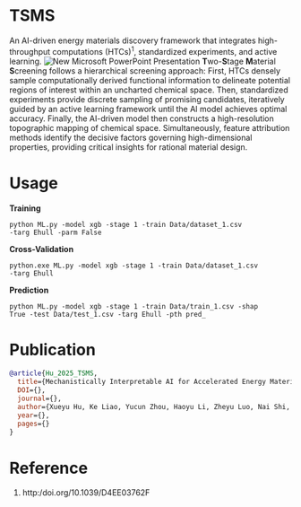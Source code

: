 # TSMS
An AI-driven energy materials discovery framework that integrates high-throughput computations (HTCs)<sup>1</sup>, standardized experiments, and active learning.
![New Microsoft PowerPoint Presentation](https://github.com/user-attachments/assets/818488df-3296-4768-be34-ec5d20106352)
**T**wo-**S**tage **M**aterial **S**creening follows a hierarchical screening approach: First, HTCs densely sample computationally derived functional information to delineate potential regions of interest within an uncharted chemical space. Then, standardized experiments provide discrete sampling of promising candidates, iteratively guided by an active learning framework until the AI model achieves optimal accuracy. Finally, the AI-driven model then constructs a high-resolution topographic mapping of chemical space. Simultaneously, feature attribution methods identify the decisive factors governing high-dimensional properties, providing critical insights for rational material design.

# Usage
**Training**

<code>python ML.py -model xgb -stage 1 -train Data/dataset_1.csv -targ Ehull -parm False </code>

**Cross-Validation**

<code>python.exe ML.py -model xgb -stage 1 -train Data/dataset_1.csv -targ Ehull </code>

**Prediction**

<code>python ML.py -model xgb -stage 1 -train Data/train_1.csv -shap True -test Data/test_1.csv -targ Ehull -pth pred_ </code>

# Publication

```bibtex
@article{Hu_2025_TSMS,
  title={Mechanistically Interpretable AI for Accelerated Energy Materials Design},
  DOI={},
  journal={},
  author={Xueyu Hu, Ke Liao, Yucun Zhou, Haoyu Li, Zheyu Luo, Nai Shi, Yong Ding, Weining Wang, Weilin Zhang, Doyeub Kim, Chanho Kim, Yoojin Ahn, Nikhil Govindarajan, Zhijun Liu*, and Meilin Liu*},
  year={},
  pages={}
}
```


# Reference
1. http:/doi.org/10.1039/D4EE03762F

